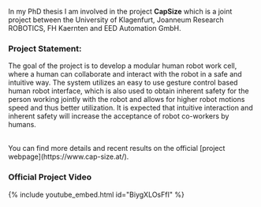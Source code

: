 In my PhD thesis I am involved in the project **CapSize** which is a joint project between the University of Klagenfurt, Joanneum Research ROBOTICS, FH Kaernten and EED Automation GmbH.


### Project Statement:
 The goal of the project is to develop a modular human robot work cell, 
 where a human can collaborate and interact with the robot in a safe and intuitive way. 
 The system utilizes an easy to use gesture control based human robot interface, 
 which is also used to obtain inherent safety for the person working jointly with 
 the robot and allows for higher robot motions speed and thus better utilization. 
 It is expected that intuitive interaction and inherent safety will increase the acceptance of robot co-workers by humans.

<br/>
You can find more details and recent results on the official [project webpage](https://www.cap-size.at/). 

### Official Project Video
{% include youtube_embed.html id="BiygXLOsFfI" %}
